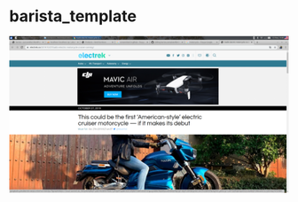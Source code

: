 
# barista_template


![alt text](https://github.com/Igor-Nosatov/barista_template/blob/master/screenshot/1.png)
